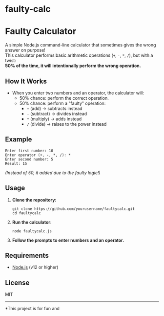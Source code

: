 # faulty-calc

# Faulty Calculator

A simple Node.js command-line calculator that sometimes gives the wrong answer on purpose!  
This calculator performs basic arithmetic operations (`+`, `-`, `*`, `/`), but with a twist:  
**50% of the time, it will intentionally perform the wrong operation.**

## How It Works

- When you enter two numbers and an operator, the calculator will:
  - 50% chance: perform the correct operation.
  - 50% chance: perform a "faulty" operation:
    - `+` (add) → subtracts instead
    - `-` (subtract) → divides instead
    - `*` (multiply) → adds instead
    - `/` (divide) → raises to the power instead

## Example

```
Enter first number: 10
Enter operator (+, -, *, /): *
Enter second number: 5
Result: 15
```
*(Instead of 50, it added due to the faulty logic!)*

## Usage

1. **Clone the repository:**
    ```
    git clone https://github.com/yourusername/faultycalc.git
    cd faultycalc
    ```

2. **Run the calculator:**
    ```
    node faultycalc.js
    ```

3. **Follow the prompts to enter numbers and an operator.**

## Requirements

- [Node.js](https://nodejs.org/) (v12 or higher)

## License

MIT

---
*This project is for fun and
